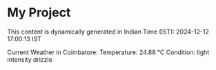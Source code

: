 # My Project

This content is dynamically generated in Indian Time (IST): 2024-12-12 17:00:13 IST


Current Weather in Coimbatore:
Temperature: 24.88 °C
Condition: light intensity drizzle
